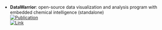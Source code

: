 - **DataWarrior**: open-source data visualization and analysis program with embedded chemical intelligence (standalone)  
	[![Publication](https://img.shields.io/badge/Publication-Citations:1117-blue?style=for-the-badge&logo=bookstack)](https://doi.org/10.1021/ci500588j)  
	[![Link](https://img.shields.io/badge/Link-online-brightgreen?style=for-the-badge&logo=cachet&logoColor=65FF8F)](http://www.openmolecules.org/datawarrior/download.html)  

